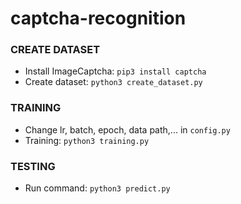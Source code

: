 # captcha-recognition
### CREATE DATASET ###
  - Install ImageCaptcha: ```pip3 install captcha ```
  - Create dataset: ```python3 create_dataset.py```
### TRAINING ### 
  - Change lr, batch, epoch, data path,... in ```config.py``` 
  - Training: ```python3 training.py```
### TESTING ### 
  - Run command: ```python3 predict.py```
